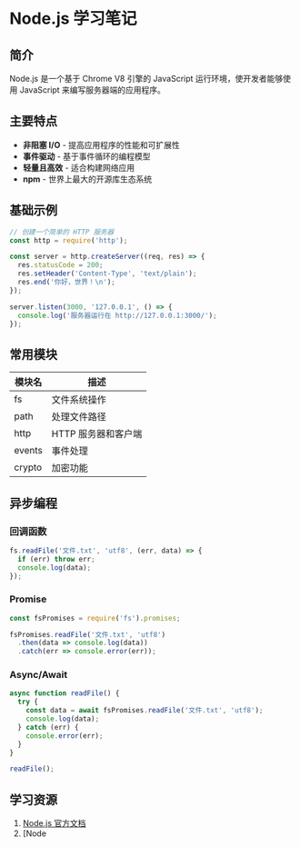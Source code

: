# Node.js 学习笔记

## 简介

Node.js 是一个基于 Chrome V8 引擎的 JavaScript 运行环境，使开发者能够使用 JavaScript 来编写服务器端的应用程序。

## 主要特点

- **非阻塞 I/O** - 提高应用程序的性能和可扩展性
- **事件驱动** - 基于事件循环的编程模型
- **轻量且高效** - 适合构建网络应用
- **npm** - 世界上最大的开源库生态系统

## 基础示例

```javascript
// 创建一个简单的 HTTP 服务器
const http = require('http');

const server = http.createServer((req, res) => {
  res.statusCode = 200;
  res.setHeader('Content-Type', 'text/plain');
  res.end('你好，世界！\n');
});

server.listen(3000, '127.0.0.1', () => {
  console.log('服务器运行在 http://127.0.0.1:3000/');
});
```

## 常用模块

| 模块名 | 描述                |
| ------ | ------------------- |
| fs     | 文件系统操作        |
| path   | 处理文件路径        |
| http   | HTTP 服务器和客户端 |
| events | 事件处理            |
| crypto | 加密功能            |

## 异步编程

### 回调函数

```javascript
fs.readFile('文件.txt', 'utf8', (err, data) => {
  if (err) throw err;
  console.log(data);
});
```

### Promise

```javascript
const fsPromises = require('fs').promises;

fsPromises.readFile('文件.txt', 'utf8')
  .then(data => console.log(data))
  .catch(err => console.error(err));
```

### Async/Await

```javascript
async function readFile() {
  try {
    const data = await fsPromises.readFile('文件.txt', 'utf8');
    console.log(data);
  } catch (err) {
    console.error(err);
  }
}

readFile();
```

## 学习资源

1. [Node.js 官方文档](https://nodejs.org/docs/)
2. [Node
